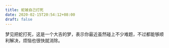 ```yaml
---
title: 蛇被自己打死
date: 2020-02-15T20:54:12+08:00
draft: false
---
```


梦见把蛇打死，这是一个大吉的梦，表示你最近虽然碰上不少难题，不过都能够顺利解决，烦恼也很快就消除。
